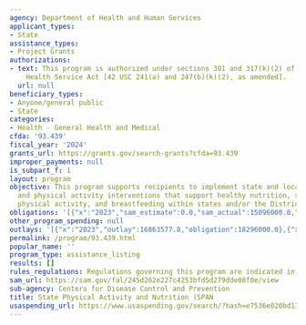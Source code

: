 ```yaml
---
agency: Department of Health and Human Services
applicant_types:
- State
assistance_types:
- Project Grants
authorizations:
- text: This program is authorized under sections 301 and 317(k)(2) of the Public
    Health Service Act [42 USC 241(a) and 247(b)(k)(2), as amended].
  url: null
beneficiary_types:
- Anyone/general public
- State
categories:
- Health - General Health and Medical
cfda: '93.439'
fiscal_year: '2024'
grants_url: https://grants.gov/search-grants?cfda=93.439
improper_payments: null
is_subpart_f: 1
layout: program
objective: This program supports recipients to implement state and local nutrition
  and physical activity interventions that support healthy nutrition, safe and accessible
  physical activity, and breastfeeding within states and/or the District of Columbia.
obligations: '[{"x":"2023","sam_estimate":0.0,"sam_actual":15096000.0,"usa_spending_actual":15237149.0},{"x":"2024","sam_estimate":0.0,"sam_actual":15096000.0,"usa_spending_actual":8502175.0},{"x":"2025","sam_estimate":0.0,"sam_actual":15095000.0,"usa_spending_actual":1100000.0}]'
other_program_spending: null
outlays: '[{"x":"2023","outlay":16863577.8,"obligation":18296000.0},{"x":"2024","outlay":15524015.76,"obligation":6402175.0},{"x":"2025","outlay":0.0,"obligation":0.0}]'
permalink: /program/93.439.html
popular_name: ''
program_type: assistance_listing
results: []
rules_regulations: Regulations governing this program are indicated in 45 CFR 75.
sam_url: https://sam.gov/fal/245d262e227c4253bfd5d279dde08f0e/view
sub-agency: Centers for Disease Control and Prevention
title: State Physical Activity and Nutrition (SPAN
usaspending_url: https://www.usaspending.gov/search/?hash=e7536e020bd135a475142b00e29b1f85
---
```


